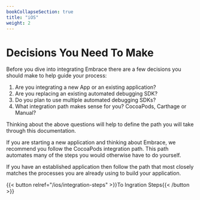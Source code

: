 ```yaml
---
bookCollapseSection: true
title: "iOS"
weight: 2
---
```


# Decisions You Need To Make

Before you dive into integrating Embrace there are a few decisions you should
make to help guide your process:

1. Are you integrating a new App or an existing application?
1. Are you replacing an existing automated debugging SDK?
1. Do you plan to use multiple automated debugging SDKs?
1. What integration path makes sense for you?  CocoaPods, Carthage or Manual?

Thinking about the above questions will help to define the path you will take
through this documentation.  

If you are starting a new application and thinking about Embrace, we recommend
you follow the CocoaPods integration path.  This path automates many of the
steps you would otherwise have to do yourself.

If you have an established application then follow the path that most closely
matches the processes you are already using to build your application.

{{< button relref="/ios/integration-steps" >}}To Ingration Steps{{< /button >}}
